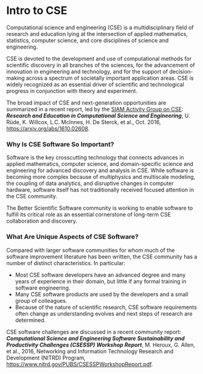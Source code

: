 # Intro to CSE
Computational science and engineering (CSE) is a multidisciplinary field of research and education lying at the intersection of applied mathematics, statistics, computer science, and core disciplines of science and engineering.  

CSE is devoted to the development and use of computational methods for scientific discovery in all branches of the sciences, for the advancement of innovation in engineering and technology, and for the support of decision-making across a spectrum of societally important application areas. CSE is widely recognized as an essential driver of scientific and technological progress in conjunction with theory and experiment.  

The broad impact of CSE and next-generation opportunities are summarized in a recent report, led by the [SIAM Activity Group on CSE](https://www.siam.org/activity/cse/): _**Research and Education in Computational Science and Engineering**_, U. Rüde, K. Willcox, L.C. McInnes, H. De Sterck, et al., Oct. 2016, https://arxiv.org/abs/1610.02608.

### Why Is CSE Software So Important?
Software is the key crosscutting technology that connects advances in applied mathematics, computer science, and domain-specific science and engineering for advanced discovery and analysis in CSE. While software is becoming more complex because of multiphysics and multiscale modeling, the coupling of data analytics, and disruptive changes in computer hardware, software itself has not traditionally received focused attention in the CSE community.  

The Better Scientific Software community is working to enable software to fulfill its critical role as an essential cornerstone of long-term CSE collaboration and discovery.  

### What Are Unique Aspects of CSE Software?
Compared with larger software communities for whom much of the software improvement literature has been written, the CSE community has a number of distinct characteristics. In particular:
- Most CSE software developers have an advanced degree and many years of experience in their domain, but little if any formal training in software engineering.
- Many CSE software products are used by the developers and a small group of colleagues.
- Because of the nature of scientific research, CSE software requirements often change as understanding evolves and next steps of research are determined.

CSE software challenges are discussed in a recent community report:  _**Computational Science and Engineering Software Sustainability and Productivity Challenges (CSESSP) Workshop Report**_, M. Heroux, G. Allen, et al., 2016, Networking and Information Technology Research and Development (NITRD) Program, https://www.nitrd.gov/PUBS/CSESSPWorkshopReport.pdf.

<!---
BSSw Site: Get Oriented: About CSE
--->
